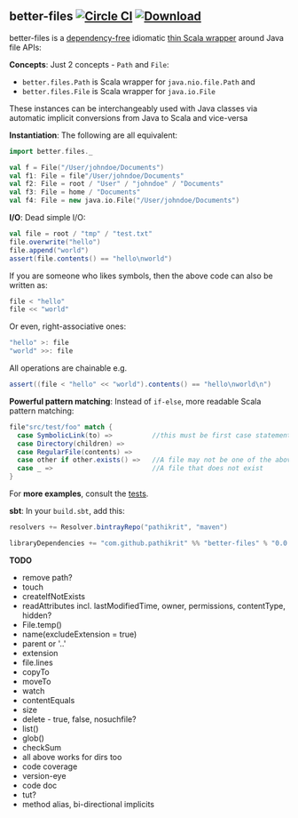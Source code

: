 better-files [![Circle CI](https://circleci.com/gh/pathikrit/better-files.svg?style=svg)](https://circleci.com/gh/pathikrit/better-files) [![Download](https://api.bintray.com/packages/pathikrit/maven/better-files/images/download.svg)](https://bintray.com/pathikrit/maven/better-files/_latestVersion)
--------
better-files is a [dependency-free](build.sbt) idiomatic [thin Scala wrapper](src/main/scala/better/files/package.scala) around Java file APIs:

**Concepts**: Just 2 concepts - `Path` and `File`:
* `better.files.Path` is Scala wrapper for `java.nio.file.Path` and 
* `better.files.File` is Scala wrapper for `java.io.File`

These instances can be interchangeably used with Java classes via automatic implicit conversions from Java to Scala and vice-versa

**Instantiation**: The following are all equivalent:
```scala
import better.files._

val f = File("/User/johndoe/Documents")
val f1: File = file"/User/johndoe/Documents"
val f2: File = root / "User" / "johndoe" / "Documents"
val f3: File = home / "Documents"
val f4: File = new java.io.File("/User/johndoe/Documents")
```

**I/O**: Dead simple I/O:
```scala
val file = root / "tmp" / "test.txt"
file.overwrite("hello")
file.append("world")
assert(file.contents() == "hello\nworld")
```
If you are someone who likes symbols, then the above code can also be written as:
```scala
file < "hello"
file << "world"
```
Or even, right-associative ones:
```scala
"hello" >: file
"world" >>: file 
```
All operations are chainable e.g.
```scala
assert((file < "hello" << "world").contents() == "hello\nworld\n")
```

**Powerful pattern matching**: Instead of `if-else`, more readable Scala pattern matching:
```scala
file"src/test/foo" match {
  case SymbolicLink(to) =>          //this must be first case statement if you want to handle symlinks specially; else will follow link
  case Directory(children) => 
  case RegularFile(contents) => 
  case other if other.exists() =>   //A file may not be one of the above e.g. UNIX pipes, sockets, devices etc
  case _ =>                         //A file that does not exist
}
```

For **more examples**, consult the [tests](src/test/scala/better/FilesSpec.scala).

**sbt**: In your `build.sbt`, add this:
```scala
resolvers += Resolver.bintrayRepo("pathikrit", "maven")

libraryDependencies += "com.github.pathikrit" %% "better-files" % "0.0.1"
```

**TODO**
* remove path?
* touch
* createIfNotExists
* readAttributes incl. lastModifiedTime, owner, permissions, contentType, hidden?
* File.temp()
* name(excludeExtension = true)
* parent or '..'
* extension
* file.lines
* copyTo 
* moveTo
* watch
* contentEquals
* size
* delete - true, false, nosuchfile?
* list()
* glob()
* checkSum
* all above works for dirs too
* code coverage
* version-eye
* code doc
* tut?
* method alias, bi-directional implicits
